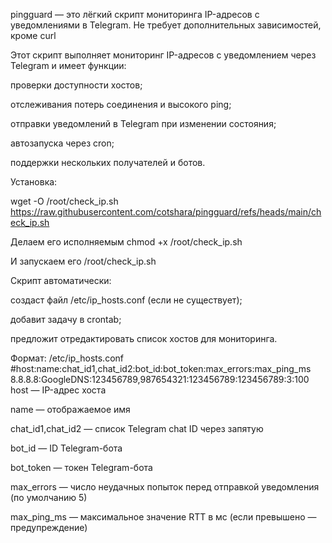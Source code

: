 pingguard — это лёгкий скрипт мониторинга IP-адресов с уведомлениями в Telegram. Не требует дополнительных зависимостей, кроме curl

Этот скрипт выполняет мониторинг IP-адресов с уведомлением через Telegram и имеет функции:

проверки доступности хостов;

отслеживания потерь соединения и высокого ping;

отправки уведомлений в Telegram при изменении состояния;

автозапуска через cron;

поддержки нескольких получателей и ботов.

Установка:

wget -O /root/check_ip.sh https://raw.githubusercontent.com/cotshara/pingguard/refs/heads/main/check_ip.sh

Делаем его исполняемым chmod +x /root/check_ip.sh

И запускаем его /root/check_ip.sh

Скрипт автоматически:

создаст файл /etc/ip_hosts.conf (если не существует);

добавит задачу в crontab;

предложит отредактировать список хостов для мониторинга.

Формат: /etc/ip_hosts.conf #host:name:chat_id1,chat_id2:bot_id:bot_token:max_errors:max_ping_ms
                                8.8.8.8:GoogleDNS:123456789,987654321:123456789:123456789:3:100
host — IP-адрес хоста

name — отображаемое имя

chat_id1,chat_id2 — список Telegram chat ID через запятую

bot_id — ID Telegram-бота

bot_token — токен Telegram-бота

max_errors — число неудачных попыток перед отправкой уведомления (по умолчанию 5)

max_ping_ms — максимальное значение RTT в мс (если превышено — предупреждение)
